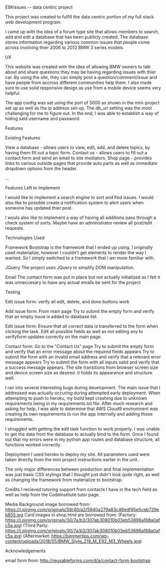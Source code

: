 E9Xissues -- data centric project

This project was created to fulfill the data centric portion of my full stack web development program.

I came up with the idea of a forum type site that allows members to search, add and edit a database that has been publicly created. The database stores information regarding various common issues that people come across involving thier 2006 to 2012 BMW 3 series models.

UX

This website was created with the idea of allowing BMW owners to talk about and share questions they may be having regarding issues with thier car. By using the site, they can simply post a question/comment/issue and have people from accross different communities help them. I also made sure to use solid responsive design as use from a mobile device seems very helpful.

The app config was set using the port of 5000 as shown in the mini-project set up as well as the ip address set-up.
The db_uri setting was the most challenging for me to figure out. In the end, I was able to establish a way of hiding said username and password.


Features

Existing Features

View a database  - allows users to view, edit, add, and delete topics, by having them fill out a topic form.
Contact us  - allows users to fill out a contact form and send an email to site mediators.
Shop page  - provides links to various outside pages that provide auto parts as well as immediate dropdown options from the header.

...

Features Left to Implement

I would like to implement a search engine to sort and find issues. I would also like to possible create a notification system to alert users when someone has updated thier post.

I wouls also like to implement a way of having all additions pass through a check system of sorts. Maybe have an administrator review all post/edit requests.

Technologies Used

Framework
Bootstrap is the framework that I ended up using. I originally used materialize, however I couldn't get elements to render the way I wanted. So I simply switched to a framework that I am more familiar with.

JQuery
The project uses JQuery to simplify DOM manipulation.

Email
The contact form was put in place but not actually initialized as I felt it was unneccesary to have any actual emails be sent for the project


Testing

Edit issue form:
verify all edit, delete, and done buttons work

Add issue form:
From main page
Try to submit the empty form and verify that an empty issue is added to database list.

Edit issue form:
Ensure that all correct data is transferred to the form when clicking the task.
Edit all possible fields as well as not editing any to verifyform updates correctly on the main page.

Contact form:
Go to the "Contact Us" page
Try to submit the empty form and verify that an error message about the required fields appears
Try to submit the form with an invalid email address and verify that a relevant error message appears
Try to submit the form with all inputs valid and verify that a success message appears.
The site transitions from browser screen size and device screen size as desired. It holds its appearance and structure well.

I ran into several interesting bugs during development. The main issue that I addressed was actually occuring during attempted early deployment. When attempting to push to heroku, my build kept crashing due to unknown requirements being in my requirements.txt file. After much research and asking for help, I was able to determine that AWS Cloud9 environment was creating its own requirements to run the app internally and adding those requirements.

I struggled with getting the edit task function to work properly. I was unable to get the data from the database to actually bind to the form. Once I found out that my errors were in my python app routes and database structure, all functions worked correctly. 

Deployment
I used heroko to deploy my site. All parameters used were taken directly from the mini project instructions earlier in the unit.

The only major differences between production and final implementation was just basic CSS stylings that I thought just didn't look quite right, as well as changing the framework from materialize to bootstrap.

Credits
I recieved tutoring support from contacts I have in the tech field as well as help from the CodeInstitute tutor page.

Media
Background image borrowed from: https://i.pinimg.com/originals/59/40/a2/5940a279a83c46edf95e5ceb729eb855.jpg
Card images in shop.html are borrowed from: (Factory: https://i.pinimg.com/originals/30/7a/b3/307ab308010b03eb53696a168a0afc5a.jpg)
(Third Party: https://i.pinimg.com/originals/30/7a/b3/307ab308010b03eb53696a168a0afc5a.jpg) 
(Aftermarket: https://bimmertips.com/wp-content/uploads/2018/05/BMW_Style_219_M_E92_M3_Wheels.jpg)

Acknowledgements

email form from: http://reusableforms.com/d/a/contact-form-bootstrap

